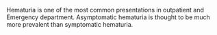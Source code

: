Hematuria is one of the most common presentations in outpatient and Emergency department. Asymptomatic hematuria is thought to be much more prevalent than symptomatic hematuria.